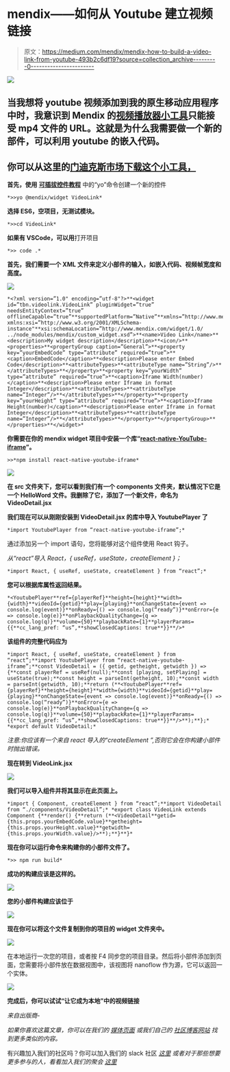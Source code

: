 # mendix——如何从 Youtube 建立视频链接

> 原文：<https://medium.com/mendix/mendix-how-to-build-a-video-link-from-youtube-493b2c6df19?source=collection_archive---------0----------------------->

![](img/d0f1cf9e753d59247920da9381775971.png)

## 当我想将 youtube 视频添加到我的原生移动应用程序中时，我意识到 Mendix 的[视频播放器小工具](https://appstore.home.mendix.com/index.html)只能接受 mp4 文件的 URL。这就是为什么我需要做一个新的部件，可以利用 youtube 的嵌入代码。

## 你可以从这里的[门迪克斯市场下载这个小工具，](https://marketplace.mendix.com/link/component/115010)

**首先，使用** [**可插拔控件教程**](https://docs.mendix.com/howto/extensibility/create-a-pluggable-widget-one#1-introduction) 中的“yo”命令创建一个新的控件

```
*>>yo @mendix/widget VideoLink*
```

**选择 ES6，空项目，无测试模块。**

```
*>>cd VideoLink*
```

**如果有 VSCode，可以用**打开项目

```
*>> code .*
```

**首先，我们需要一个 XML 文件来定义小部件的输入，如嵌入代码、视频帧宽度和高度。**

![](img/b4d8cc913e8b2b97e173a43dfb44dd7a.png)

```
*<?xml version=”1.0" encoding=”utf-8"?>**<widget id=”tbn.videolink.VideoLink” pluginWidget=”true” needsEntityContext=”true” offlineCapable=”true”**supportedPlatform=”Native”**xmlns=”http://www.mendix.com/widget/1.0/" xmlns:xsi=”http://www.w3.org/2001/XMLSchema-instance"**xsi:schemaLocation=”http://www.mendix.com/widget/1.0/ ../node_modules/mendix/custom_widget.xsd”>**<name>Video Link</name>**<description>My widget description</description>**<icon/>**<properties>**<propertyGroup caption=”General”>**<property key=”yourEmbedCode” type=”attribute” required=”true”>**<caption>EmbedCode</caption>**<description>Please enter Embed Code</description>**<attributeTypes>**<attributeType name=”String”/>**</attributeTypes>**</property>**<property key=”yourWidth” type=”attribute” required=”true”>**<caption>Iframe Width(number)</caption>**<description>Please enter Iframe in format Integer</description>**<attributeTypes>**<attributeType name=”Integer”/>**</attributeTypes>**</property>**<property key=”yourHeight” type=”attribute” required=”true”>**<caption>Iframe Height(number)</caption>**<description>Please enter Iframe in format Integer</description>**<attributeTypes>**<attributeType name=”Integer”/>**</attributeTypes>**</property>**</propertyGroup>**</properties>**</widget>*
```

**你需要在你的 mendix widget 项目中安装一个库“**[**react-native-YouTube-iframe**](https://www.npmjs.com/package/react-native-youtube-iframe)**”。**

```
>>*npm install react-native-youtube-iframe*
```

![](img/094630c42c94f8032d6281bc18e29381.png)

**在 src 文件夹下，您可以看到我们有一个 components 文件夹，默认情况下它是一个 HelloWord 文件。我删除了它，添加了一个新文件，命名为 VideoDetail.jsx**

**我们现在可以从刚刚安装到 VideoDetail.jsx 的库中导入 YoutubePlayer 了**

```
*import YoutubePlayer from “react-native-youtube-iframe”;*
```

通过添加另一个 import 语句，您将能够对这个组件使用 React 钩子。

*从“react”导入 React，{ useRef，useState，createElement }；*

```
*import React, { useRef, useState, createElement } from “react”;*
```

**您可以根据库属性返回结果。**

```
*<YoutubePlayer**ref={playerRef}**height={height}**width={width}**videoId={getid}**play={playing}**onChangeState={event => console.log(event)}**onReady={() => console.log(“ready”)}**onError={e => console.log(e)}**onPlaybackQualityChange={q => console.log(q)}**volume={50}**playbackRate={1}**playerParams={{**cc_lang_pref: “us”,**showClosedCaptions: true**}}**/>*
```

**该组件的完整代码应为**

```
*import React, { useRef, useState, createElement } from “react”;**import YoutubePlayer from “react-native-youtube-iframe”;**const VideoDetail = ({ getid, getheight, getwidth }) => {**const playerRef = useRef(null);**const [playing, setPlaying] = useState(true);**const height = parseInt(getheight, 10);**const width = parseInt(getwidth, 10);**return (**<YoutubePlayer**ref={playerRef}**height={height}**width={width}**videoId={getid}**play={playing}**onChangeState={event => console.log(event)}**onReady={() => console.log(“ready”)}**onError={e => console.log(e)}**onPlaybackQualityChange={q => console.log(q)}**volume={50}**playbackRate={1}**playerParams={{**cc_lang_pref: “us”,**showClosedCaptions: true**}}**/>**);**};* *export default VideoDetail;*
```

*注意:你应该有一个来自 react 导入的“createElement ”,否则它会在你构建小部件时抛出错误。*

**现在转到 VideoLink.jsx**

![](img/9b1508f23d4036e74ad32480eb2070d7.png)

**我们可以导入组件并将其显示在此页面上。**

```
*import { Component, createElement } from “react”;**import VideoDetail from “./components/VideoDetail”;* *export class VideoLink extends Component {**render() {**return (**<VideoDetail**getid={this.props.yourEmbedCode.value}**getheight={this.props.yourHeight.value}**getwidth={this.props.yourWidth.value}/>**);**}**}*
```

**现在你可以运行命令来构建你的小部件文件了。**

```
*>> npm run build*
```

**成功的构建应该是这样的。**

![](img/895e09406b2def808c0877132f279137.png)

**您的小部件构建应该位于**

![](img/509fdebc35f98fd9a9af8a78176758d7.png)

**现在你可以将这个文件复制到你的项目的 widget 文件夹中。**

![](img/0a5a754afa31b1764ec03fef31a2e0d0.png)

在本地运行一次您的项目，或者按 F4 同步您的项目目录。然后将小部件添加到页面，您需要将小部件放在数据视图中，该视图将 nanoflow 作为源，它可以返回一个实体。

![](img/bffb8bc3037461f7eeab7f2cbf856c03.png)

**完成后，你可以试试“让它成为本地”中的视频链接**

*来自出版商-*

*如果你喜欢这篇文章，你可以在我们的* [*媒体页面*](https://medium.com/mendix) *或我们自己的* [*社区博客网站*](https://developers.mendix.com/community-blog/) *找到更多类似的内容。*

有兴趣加入我们的社区吗？你可以加入我们的 slack 社区 [*这里*](https://join.slack.com/t/mendixcommunity/shared_invite/zt-hwhwkcxu-~59ywyjqHlUHXmrw5heqpQ) *或者对于那些想要更多参与的人，看看加入我们的聚会* [*这里*](https://developers.mendix.com/meetups/#meetupsNearYou)